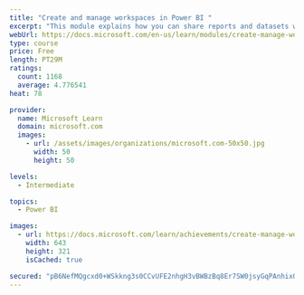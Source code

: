 ```yaml
---
title: "Create and manage workspaces in Power BI "
excerpt: "This module explains how you can share reports and datasets with your users and how to create a deployment strategy that makes sense for you and your organization. Furthermore, you will learn about data lineage in Microsoft Power BI."
webUrl: https://docs.microsoft.com/en-us/learn/modules/create-manage-workspaces-power-bi/
type: course
price: Free
length: PT29M
ratings:
  count: 1168
  average: 4.776541
heat: 78

provider:
  name: Microsoft Learn
  domain: microsoft.com
  images:
    - url: /assets/images/organizations/microsoft.com-50x50.jpg
      width: 50
      height: 50

levels:
  - Intermediate

topics:
  - Power BI

images:
  - url: https://docs.microsoft.com/learn/achievements/create-manage-workspaces-power-bi-social.png
    width: 643
    height: 321
    isCached: true

secured: "pB6NefMQgcxd0+WSkkng3s0CCvUFE2nhgH3vBWBzBq8Er7SW0jsyGqPAnhixQcrGL/4j63ERLgcHvXv1+NPEe13oZYvva3+oX/ne7QB0nA8s9DrkL3p4KFMHlqixGOXYSTLuDiJF2rOEDcv0S2755vojxfyOzBNo5ELmyRffy+qi8vQSDMxk8HuF9RsdLQLKoPz3ghrGR5PUkAni8HbJAiWWT6E75MB5Z2BUHcckgkJWzdvAxGYhXDZhJYO4p+ZMlWJ1WiVgsZi8hqI+FcNmna7lx9mfnKHAbM1FEV+Q5JrvehjMYi812kofVd3f/U1JS26eZ6PmZDARwfk+nVJJbG0PV8I2EAoMK+U4oZht6Pln68FBsVUny+46pco7BQXALBgPm6IkNC5lVC0Ds/C7WPReo3+6DyI3j25UQqwqbOc=;L0B2XdT+utBkuyIP/OSfeQ=="
---
```


